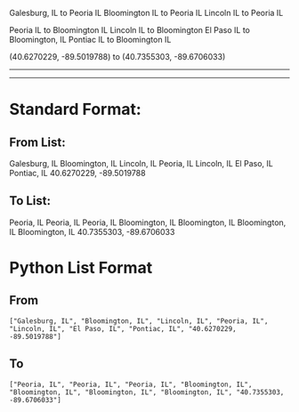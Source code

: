 Galesburg, IL to Peoria IL
Bloomington IL to Peoria IL
Lincoln IL to Peoria IL

Peoria IL to Bloomington IL
Lincoln IL to Bloomington
El Paso IL to Bloomington, IL
Pontiac IL to Bloomington IL


(40.6270229, -89.5019788) to (40.7355303, -89.6706033)

---
---

# Standard Format:

## From List:
Galesburg, IL
Bloomington, IL
Lincoln, IL
Peoria, IL
Lincoln, IL
El Paso, IL
Pontiac, IL
40.6270229, -89.5019788

## To List:
Peoria, IL
Peoria, IL
Peoria, IL
Bloomington, IL
Bloomington, IL
Bloomington, IL
Bloomington, IL
40.7355303, -89.6706033

# Python List Format

## From
`["Galesburg, IL", "Bloomington, IL", "Lincoln, IL", "Peoria, IL", "Lincoln, IL", "El Paso, IL", "Pontiac, IL", "40.6270229, -89.5019788"]`

## To
`["Peoria, IL", "Peoria, IL", "Peoria, IL", "Bloomington, IL", "Bloomington, IL", "Bloomington, IL", "Bloomington, IL", "40.7355303, -89.6706033"]`

